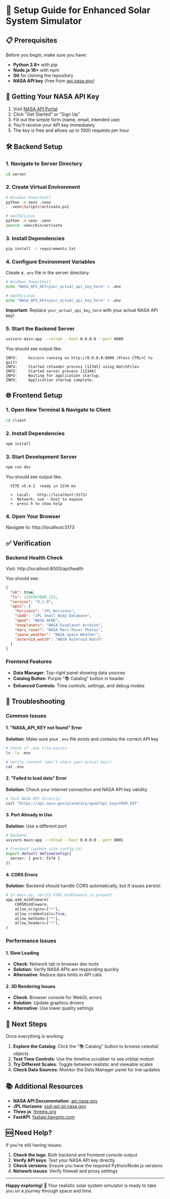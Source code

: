 # 🚀 Setup Guide for Enhanced Solar System Simulator

## 📋 Prerequisites

Before you begin, make sure you have:
- **Python 3.8+** with pip
- **Node.js 16+** with npm
- **Git** for cloning the repository
- **NASA API key** (free from [api.nasa.gov](https://api.nasa.gov/))

## 🔑 Getting Your NASA API Key

1. Visit [NASA API Portal](https://api.nasa.gov/)
2. Click "Get Started" or "Sign Up"
3. Fill out the simple form (name, email, intended use)
4. You'll receive your API key immediately
5. The key is free and allows up to 1000 requests per hour

## 🛠️ Backend Setup

### 1. Navigate to Server Directory
```bash
cd server
```

### 2. Create Virtual Environment
```bash
# Windows PowerShell
python -m venv .venv
. .venv\Scripts\Activate.ps1

# macOS/Linux
python -m venv .venv
source .venv/bin/activate
```

### 3. Install Dependencies
```bash
pip install -r requirements.txt
```

### 4. Configure Environment Variables
Create a `.env` file in the server directory:

```bash
# Windows PowerShell
echo "NASA_API_KEY=your_actual_api_key_here" > .env

# macOS/Linux
echo "NASA_API_KEY=your_actual_api_key_here" > .env
```

**Important**: Replace `your_actual_api_key_here` with your actual NASA API key!

### 5. Start the Backend Server
```bash
uvicorn main:app --reload --host 0.0.0.0 --port 8000
```

You should see output like:
```
INFO:     Uvicorn running on http://0.0.0.0:8000 (Press CTRL+C to quit)
INFO:     Started reloader process [12345] using WatchFiles
INFO:     Started server process [12346]
INFO:     Waiting for application startup.
INFO:     Application startup complete.
```

## 🌐 Frontend Setup

### 1. Open New Terminal & Navigate to Client
```bash
cd client
```

### 2. Install Dependencies
```bash
npm install
```

### 3. Start Development Server
```bash
npm run dev
```

You should see output like:
```
  VITE v5.4.2  ready in 1234 ms

  ➜  Local:   http://localhost:5173/
  ➜  Network: use --host to expose
  ➜  press h to show help
```

### 4. Open Your Browser
Navigate to: http://localhost:5173

## ✅ Verification

### Backend Health Check
Visit: http://localhost:8000/api/health

You should see:
```json
{
  "ok": true,
  "ts": 1234567890.123,
  "version": "0.2.0",
  "apis": {
    "horizons": "JPL Horizons",
    "sbdb": "JPL Small Body Database",
    "apod": "NASA APOD",
    "exoplanets": "NASA Exoplanet Archive",
    "mars_rover": "NASA Mars Rover Photos",
    "space_weather": "NASA Space Weather",
    "asteroid_watch": "NASA Asteroid Watch"
  }
}
```

### Frontend Features
- **Data Manager**: Top-right panel showing data sources
- **Catalog Button**: Purple "📚 Catalog" button in header
- **Enhanced Controls**: Time controls, settings, and debug modes

## 🔧 Troubleshooting

### Common Issues

#### 1. "NASA_API_KEY not found" Error
**Solution**: Make sure your `.env` file exists and contains the correct API key
```bash
# Check if .env file exists
ls -la .env

# Verify content (don't share your actual key!)
cat .env
```

#### 2. "Failed to load data" Error
**Solution**: Check your internet connection and NASA API key validity
```bash
# Test NASA API directly
curl "https://api.nasa.gov/planetary/apod?api_key=YOUR_KEY"
```

#### 3. Port Already in Use
**Solution**: Use a different port
```bash
# Backend
uvicorn main:app --reload --host 0.0.0.0 --port 8001

# Frontend (update vite.config.ts)
export default defineConfig({
  server: { port: 5174 }
})
```

#### 4. CORS Errors
**Solution**: Backend should handle CORS automatically, but if issues persist:
```python
# In main.py, verify CORS middleware is present
app.add_middleware(
    CORSMiddleware,
    allow_origins=["*"],
    allow_credentials=True,
    allow_methods=["*"],
    allow_headers=["*"],
)
```

### Performance Issues

#### 1. Slow Loading
- **Check**: Network tab in browser dev tools
- **Solution**: Verify NASA APIs are responding quickly
- **Alternative**: Reduce data limits in API calls

#### 2. 3D Rendering Issues
- **Check**: Browser console for WebGL errors
- **Solution**: Update graphics drivers
- **Alternative**: Use lower quality settings

## 🚀 Next Steps

Once everything is working:

1. **Explore the Catalog**: Click the "📚 Catalog" button to browse celestial objects
2. **Test Time Controls**: Use the timeline scrubber to see orbital motion
3. **Try Different Scales**: Toggle between realistic and viewable scales
4. **Check Data Sources**: Monitor the Data Manager panel for live updates

## 📚 Additional Resources

- **NASA API Documentation**: [api.nasa.gov](https://api.nasa.gov/)
- **JPL Horizons**: [ssd-api.jpl.nasa.gov](https://ssd-api.jpl.nasa.gov/)
- **Three.js**: [threejs.org](https://threejs.org/)
- **FastAPI**: [fastapi.tiangolo.com](https://fastapi.tiangolo.com/)

## 🆘 Need Help?

If you're still having issues:

1. **Check the logs**: Both backend and frontend console output
2. **Verify API keys**: Test your NASA API key directly
3. **Check versions**: Ensure you have the required Python/Node.js versions
4. **Network issues**: Verify firewall and proxy settings

---

**Happy exploring!** 🌌 Your realistic solar system simulator is ready to take you on a journey through space and time.

